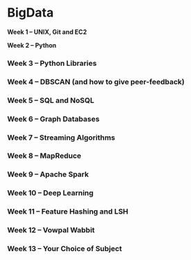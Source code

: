 # BigData

**Week 1 – UNIX, Git and EC2**

**Week 2 – Python**


### Week 3 – Python Libraries
### Week 4 – DBSCAN (and how to give peer-feedback)
### Week 5 – SQL and NoSQL
### Week 6 – Graph Databases
### Week 7 – Streaming Algorithms
### Week 8 – MapReduce
### Week 9 – Apache Spark
### Week 10 – Deep Learning
### Week 11 – Feature Hashing and LSH
### Week 12 – Vowpal Wabbit
### Week 13 – Your Choice of Subject

